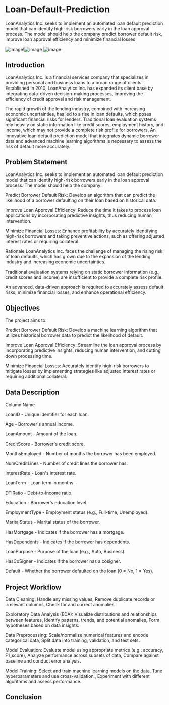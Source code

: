 # Loan-Default-Prediction
LoanAnalytics Inc. seeks to implement an automated loan default prediction model that can identify high-risk borrowers early in the loan approval process. The model should help the company predict borrower default risk, improve loan approval efficiency and minimize financial losses

![image](https://github.com/user-attachments/assets/c23f4872-5bc6-4f7f-9091-ef04edc44ceb)!![image](https://github.com/user-attachments/assets/34fbe364-8a48-418c-a7a6-58c5c8022258)
![image](https://github.com/user-attachments/assets/c23f4872-5bc6-4f7f-9091-ef04edc44ceb)


## Introduction
LoanAnalytics Inc. is a financial services company that specializes in providing personal and business loans to a broad range of clients. 
Established in 2010, LoanAnalytics Inc. has expanded its client base by integrating data-driven decision-making processes, improving the efficiency of credit approval and risk management.

The rapid growth of the lending industry, combined with increasing economic uncertainties, has led to a rise in loan defaults, which poses significant financial
risks for lenders. Traditional loan evaluation systems rely heavily on static information like credit scores, employment history, and income, which may not provide a complete risk profile for borrowers. An innovative loan default prediction model that integrates dynamic borrower data and advanced machine learning algorithms is necessary to assess the risk of default more accurately.

## Problem Statement
LoanAnalytics Inc. seeks to implement an automated loan default prediction model that can identify high-risk borrowers early in the loan approval process. The model should help the company:

Predict Borrower Default Risk: Develop an algorithm that can predict the likelihood of a borrower defaulting on their loan based on historical data.

Improve Loan Approval Efficiency: Reduce the time it takes to process loan applications by incorporating predictive insights, thus reducing human intervention.

Minimize Financial Losses: Enhance profitability by accurately identifying high-risk borrowers and taking preventive actions, such as offering adjusted interest rates or requiring collateral.

Rationale
LoanAnalytics Inc. faces the challenge of managing the rising risk of loan defaults, which has grown due to the expansion of the lending industry and increasing economic uncertainties.

Traditional evaluation systems relying on static borrower information (e.g., credit scores and income) are insufficient to provide a complete risk profile.

An advanced, data-driven approach is required to accurately assess default risks, minimize financial losses, and enhance operational efficiency.

## Objectives
The project aims to:

Predict Borrower Default Risk: Develop a machine learning algorithm that utilizes historical borrower data to predict the likelihood of default.

Improve Loan Approval Efficiency: Streamline the loan approval process by incorporating predictive insights, reducing human intervention, and cutting down processing time.

Minimize Financial Losses:  Accurately identify high-risk borrowers to mitigate losses by implementing strategies like adjusted interest rates or requiring
additional collateral.

## Data Description

Column Name              

LoanID -      Unique identifier for each loan. 

Age - Borrower's annual income. 

LoanAmount - Amount of the loan. 

CreditScore - Borrower's credit score. 

MonthsEmployed - Number of months the borrower has been employed. 

NumCreditLines - Number of credit lines the borrower has. 

InterestRate - Loan's interest rate. 

LoanTerm - Loan term in months.  

DTIRatio - Debt-to-income ratio. 

Education - Borrower's education level. 

EmploymentType - Employment status (e.g., Full-time, Unemployed). 

MaritalStatus - Marital status of the borrower.  

HasMortgage - Indicates if the borrower has a mortgage.  

HasDependents - Indicates if the borrower has dependents. 

LoanPurpose - Purpose of the loan (e.g., Auto, Business). 

HasCoSigner - Indicates if the borrower has a cosigner. 

Default - Whether the borrower defaulted on the loan (0 = No, 1 = Yes).

## Project Workflow
Data Cleaning: Handle any missing values, Remove duplicate records or irrelevant columns, Check for and correct anomalies.

Exploratory Data Analysis (EDA): Visualize distributions and relationships between features, Identify patterns, trends, and potential anomalies, Form hypotheses based on data insights.

Data Preprocessing: Scale/normalize numerical features and encode categorical data, Split data into training, validation, and test sets.

Model Evaluation: Evaluate model using appropriate metrics (e.g., accuracy, F1_score), Analyze performance across subsets of data, Compare against baseline and conduct error analysis.

Model Training: Select and train machine learning models on the data, Tune hyperparameters and use cross-validation., Experiment with different algorithms and assess performance.

## Conclusion



